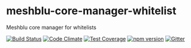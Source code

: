 # meshblu-core-manager-whitelist
Meshblu core manager for whitelists

[![Build Status](https://travis-ci.org/octoblu/meshblu-core-manager-whitelist.svg?branch=master)](https://travis-ci.org/octoblu/meshblu-core-manager-whitelist)
[![Code Climate](https://codeclimate.com/github/octoblu/meshblu-core-manager-whitelist/badges/gpa.svg)](https://codeclimate.com/github/octoblu/meshblu-core-manager-whitelist)
[![Test Coverage](https://codeclimate.com/github/octoblu/meshblu-core-manager-whitelist/badges/coverage.svg)](https://codeclimate.com/github/octoblu/meshblu-core-manager-whitelist)
[![npm version](https://badge.fury.io/js/meshblu-core-manager-whitelist.svg)](http://badge.fury.io/js/meshblu-core-manager-whitelist)
[![Gitter](https://badges.gitter.im/octoblu/help.svg)](https://gitter.im/octoblu/help)
